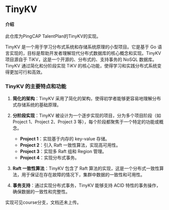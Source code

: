 # TinyKV

#### 介绍
此仓库为PingCAP TalentPlan的TinyKV的实现。


TinyKV 是一个用于学习分布式系统和存储系统原理的小型项目。它是基于 Go 语言实现的，目标是帮助开发者理解现代分布式数据库的核心概念和实现。TinyKV 项目源自于 TiKV，这是一个开源的、分布式的、支持事务的 NoSQL 数据库。TinyKV 通过简化和分阶段实现 TiKV 的核心功能，使得学习和实践分布式系统变得更加可行和高效。

### TinyKV 的主要特点和功能

1. **简化的架构**：TinyKV 采用了简化的架构，使得初学者能够更容易地理解分布式存储系统的基础原理。

2. **分阶段实现**：TinyKV 被设计为一个逐步实现的项目，分为多个项目阶段（如 Project 1、Project 2、Project 3 等），每个阶段都聚焦于一个特定的功能或概念。
   - **Project 1**：实现基于内存的 key-value 存储。
   - **Project 2**：引入 Raft 一致性算法，实现高可用性。
   - **Project 3**：实现多 Raft 组和 Region 管理。
   - **Project 4**：实现分布式事务。

3. **Raft 一致性算法**：TinyKV 包含了 Raft 算法的实现，这是一个分布式一致性算法，用于保证在存在故障的情况下，集群中数据的一致性和可用性。

4. **事务支持**：通过实现分布式事务，TinyKV 能够支持 ACID 特性的事务操作，确保数据的一致性和完整性。

实现可见course分支，文档还未上传。
